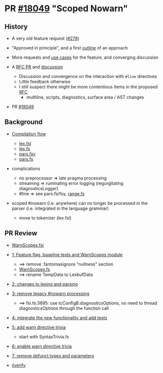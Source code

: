 #  PR [#18049](https://github.com/dotnet/fsharp/pull/18049) "Scoped Nowarn"

## History

- A very old feature request ([#278](https://github.com/fsharp/fslang-suggestions/issues/278))

- "Approved in principle", and a first [outline](https://github.com/fsharp/fslang-suggestions/issues/278#issuecomment-429604143) of an approach

- More requests and [use cases](https://github.com/fsharp/fslang-suggestions/issues/278#issuecomment-2265500124) for the feature, and converging discussion

- A  [RFC PR](https://github.com/fsharp/fslang-design/pull/782) and [discussion](https://github.com/fsharp/fslang-design/discussions/786)
  - Discussion and convergence on the interaction with `#line` directives
  - Little feedback otherwise
  - I still suspect there might be more contentious items in the proposed [RFC](https://github.com/fsharp/fslang-design/blob/72ac047ee990e387caf1a0d76024c49babe9d1e8/drafts/FS-1146-scoped-nowarn.md)
    - multiline, scripts, diagnostics, surface area / AST changes

- PR [#18049](https://github.com/dotnet/fsharp/pull/18049)

## Background

- [Compilation flow](https://github.com/Martin521/Review2412/blob/main/CompilerFlowChart.md)
  - [lex.fsl](https://github.com/dotnet/fsharp/blob/935b796dc841b6346f655421bb791c1764ab1570/src/Compiler/lex.fsl#L1057)
  - [lex.fs](https://github.com/Martin521/Review2412/blob/12ca289ded0c9fcd490633f168e0343bcf5255a0/fs/lex.fs#L2925)
  - [pars.fsy](https://github.com/dotnet/fsharp/blob/935b796dc841b6346f655421bb791c1764ab1570/src/Compiler/pars.fsy#L480)
  - [pars.fs](https://github.com/Martin521/Review2412/blob/12ca289ded0c9fcd490633f168e0343bcf5255a0/fs/pars.fs#L3172)

- complications
  - no preprocessor => late pragma processing
  - streaming => ruminating error logging (regurgitating diagnosticsLogger)
  - #line => see pars.fs/fsy, [range.fs](https://github.com/dotnet/fsharp/blob/935b796dc841b6346f655421bb791c1764ab1570/src/Compiler/Utilities/range.fs#L266)

- scoped #nowarn (i.e. anywhere) can no longer be processed in the parser (i.e. integrated in the language grammar)
  - move to tokenizer (lex.fsl)

## PR Review

- [WarnScopes.fsi](https://github.com/dotnet/fsharp/blob/7498b0ba6dd99f6142b4cf3224c1766336abfdb3/src/Compiler/SyntaxTree/WarnScopes.fsi)
- [1: Feature flag, baseline tests and WarnScopes module](https://github.com/dotnet/fsharp/pull/18049/commits/7498b0ba6dd99f6142b4cf3224c1766336abfdb3)
  - ==> remove .fantomasignore "nullness" section
  - [WarnScopes.fs](https://github.com/dotnet/fsharp/blob/7498b0ba6dd99f6142b4cf3224c1766336abfdb3/src/Compiler/SyntaxTree/WarnScopes.fs)
  - ==> rename TempData to LexbufData
- [2: changes to lexing and parsing](https://github.com/dotnet/fsharp/pull/18049/commits/95908998d9c745ff112093b06b2a6e79c7a51213)
  
- [3: remove legacy #nowarn processing](https://github.com/dotnet/fsharp/pull/18049/commits/7b2eeb2b9085c924b27be0005a8c0ae8cefe67e7)
  - ==> fsi.fs:3695: use tcConfigB.diagnosticsOptions, no need to thread diagnosticsOptions through the function call
- [4: integrate the new functionality and add tests](https://github.com/dotnet/fsharp/pull/18049/commits/4520e55472c4b8a1fc09b859ee1b3ed46e06c30c)
- [5: add warn directive trivia](https://github.com/dotnet/fsharp/pull/18049/commits/0fdaa43069baea18e42c43ffb45d5179c92bf527)
  - start with SyntaxTrivia.fs
- [6: enable warn directive trivia](https://github.com/dotnet/fsharp/pull/18049/commits/fb848d9deb957661eff94101ae1f2c9cbfde4e29)
- [7: remove defunct types and parameters](https://github.com/dotnet/fsharp/pull/18049/commits/e623fde60e500cd472efdbac0ac7dec7abfd4808)
- [ilverify](https://github.com/dotnet/fsharp/pull/18049/commits/62eb32a2d1495cc0967312bd475f050d6a197479)

  

